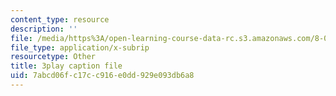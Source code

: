 ```yaml
---
content_type: resource
description: ''
file: /media/https%3A/open-learning-course-data-rc.s3.amazonaws.com/8-06-quantum-physics-iii-spring-2018/7abcd06fc17cc916e0dd929e093db6a8_bD0CFnI9eug.srt
file_type: application/x-subrip
resourcetype: Other
title: 3play caption file
uid: 7abcd06f-c17c-c916-e0dd-929e093db6a8
---
```

